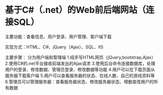 # 基于C#（.net）的Web前后端网站（连接SQL）
主要功能：查看信息、用户登录、用户管理、客户端下载

实现方式：HTML、C#、jQuery（Ajax）、SQL、IIS

主要步骤：   分为用户端和管理端
1.纯手写HTML网页（jQuery,bootstrap,Ajax）
2.使用C#的.net平台接收前端发出的Ajax请求
3.使用后台命令连接数据库，处理用户的登录、修改数据、管理员登录、修改数据等功能
4.用户可以在下载页面从服务器下载客户端
5.用户可以查看服务器的状态、在线人数、自己的游戏资料等
6.管理员可以管理服务器：查看服务器状态、修改服务器状态、增删查改用户的所有数据

